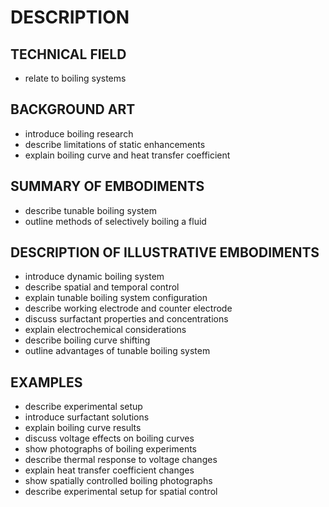 # DESCRIPTION

## TECHNICAL FIELD

- relate to boiling systems

## BACKGROUND ART

- introduce boiling research
- describe limitations of static enhancements
- explain boiling curve and heat transfer coefficient

## SUMMARY OF EMBODIMENTS

- describe tunable boiling system
- outline methods of selectively boiling a fluid

## DESCRIPTION OF ILLUSTRATIVE EMBODIMENTS

- introduce dynamic boiling system
- describe spatial and temporal control
- explain tunable boiling system configuration
- describe working electrode and counter electrode
- discuss surfactant properties and concentrations
- explain electrochemical considerations
- describe boiling curve shifting
- outline advantages of tunable boiling system

## EXAMPLES

- describe experimental setup
- introduce surfactant solutions
- explain boiling curve results
- discuss voltage effects on boiling curves
- show photographs of boiling experiments
- describe thermal response to voltage changes
- explain heat transfer coefficient changes
- show spatially controlled boiling photographs
- describe experimental setup for spatial control


